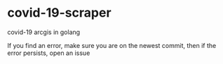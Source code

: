 # covid-19-scraper
covid-19 arcgis in golang



If you find an error, make sure you are on the newest commit, then if the error persists, open an issue